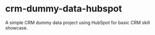 # crm-dummy-data-hubspot
A simple CRM dummy data project using HubSpot for basic CRM skill showcase.
